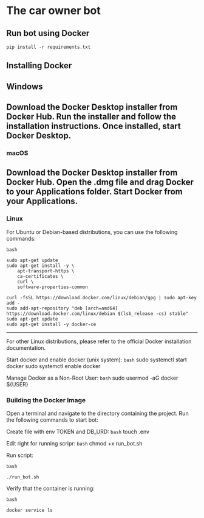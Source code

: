 # The car owner bot


## Run bot using Docker

	pip install -r requirements.txt

## Installing Docker


## Windows

Download the Docker Desktop installer from Docker Hub.
Run the installer and follow the installation instructions.
Once installed, start Docker Desktop.
------------------------------------------------------------------------------

### macOS

Download the Docker Desktop installer from Docker Hub.
Open the .dmg file and drag Docker to your Applications folder.
Start Docker from your Applications.
------------------------------------------------------------------------------

### Linux

For Ubuntu or Debian-based distributions, you can use the following commands:

``bash``

	sudo apt-get update
	sudo apt-get install -y \
		apt-transport-https \
		ca-certificates \
		curl \
		software-properties-common

	curl -fsSL https://download.docker.com/linux/debian/gpg | sudo apt-key add -
	sudo add-apt-repository "deb [arch=amd64] https://download.docker.com/linux/debian $(lsb_release -cs) stable"
	sudo apt-get update
	sudo apt-get install -y docker-ce
---------------------------------------------------------------------------------
For other Linux distributions, please refer to the official Docker installation documentation.

Start docker and enable docker (unix system):
``bash``
    sudo systemctl start docker
    sudo systemctl enable docker

Manage Docker as a Non-Root User:
``bash``
    sudo usermod -aG docker ${USER}


### Building the Docker Image

Open a terminal and navigate to the directory containing the project.
Run the following commands to start bot:

Create file with env TOKEN and DB_URD:
``bash``
    touch .env

Edit right for running scripr:
``bash``
    chmod +x run_bot.sh

Run script:

``bash``

    ./run_bot.sh	

Verify that the container is running:

``bash``

	docker service ls
